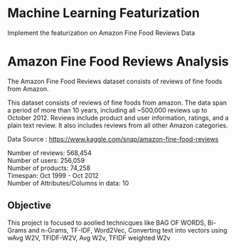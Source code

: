 # Machine Learning Featurization

Implement the featurization on Amazon Fine Food Reviews Data 

# Amazon Fine Food Reviews Analysis

The Amazon Fine Food Reviews dataset consists of reviews of fine foods from Amazon.<br>

This dataset consists of reviews of fine foods from amazon. The data span a period of more than 10 years, including all ~500,000 reviews up to October 2012. Reviews include product and user information, ratings, and a plain text review. It also includes reviews from all other Amazon categories.<br>

Data Source : https://www.kaggle.com/snap/amazon-fine-food-reviews <br>


Number of reviews: 568,454<br>
Number of users: 256,059<br>
Number of products: 74,258<br>
Timespan: Oct 1999 - Oct 2012<br>
Number of Attributes/Columns in data: 10

## Objective

This project is focused to aoolied technicques like BAG OF WORDS, Bi-Grams and n-Grams, TF-IDF, Word2Vec, Converting text into vectors using wAvg W2V, TFIDF-W2V, Avg W2v, TFIDF weighted W2v
